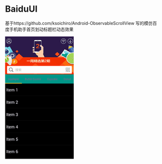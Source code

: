 # BaiduUI
基于https://github.com/ksoichiro/Android-ObservableScrollView 写的模仿百度手机助手首页划动标题栏动态效果


![](demo.gif)